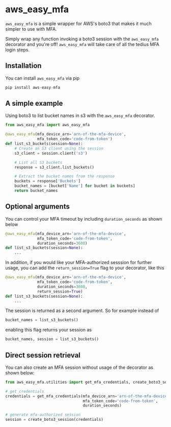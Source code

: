 # aws_easy_mfa

`aws_easy_mfa` is a simple wrapper for AWS's boto3 that makes it much simpler to use with MFA.  

Simply wrap any function invoking a boto3 session with the `aws_easy_mfa` decorator and you're off!  `aws_easy_mfa` will take care of all the tedius MFA login steps.


## Installation

You can install `aws_easy_mfa` via pip 

```python
pip install aws-easy-mfa
```

## A simple example

Using boto3 to list bucket names in s3 with the `aws_easy_mfa` decorator.

```python
from aws_easy_mfa import aws_easy_mfa

@aws_easy_mfa(mfa_device_arn='arn-of-the-mfa-device', 
              mfa_token_code='code-from-token')
def list_s3_buckets(session=None):
    # Create an S3 client using the session
    s3_client = session.client('s3')

    # List all S3 buckets
    response = s3_client.list_buckets()

    # Extract the bucket names from the response
    buckets = response['Buckets']
    bucket_names = [bucket['Name'] for bucket in buckets]
    return bucket_names

```

## Optional arguments

You can control your MFA timeout by including `duration_seconds` as shown below

```python
@aws_easy_mfa(mfa_device_arn='arn-of-the-mfa-device', 
              mfa_token_code='code-from-token',
              duration_seconds=3600)
def list_s3_buckets(session=None):
    ...
```

In addition, if you would like your MFA-authorized sesssion for further usage, you can add the `return_session=True` flag to your decorator, like this


```python
@aws_easy_mfa(mfa_device_arn='arn-of-the-mfa-device', 
              mfa_token_code='code-from-token',
              duration_seconds=3600,
              return_session=True)
def list_s3_buckets(session=None):
    ...
```

The session is returned as a second argument.  So for example instead of 

```python
bucket_names = list_s3_buckets()
```

enabling this flag returns your session as 

```python
bucket_names, session = list_s3_buckets()
```

## Direct session retrieval

You can also create an MFA session without usage of the decorator as shown below:

```python
from aws_easy_mfa.utilities import get_mfa_credentials, create_boto3_session

# get credentials 
credentials = get_mfa_credentials(mfa_device_arn='arn-of-the-mfa-device', 
                                  mfa_token_code='code-from-token',
                                  duration_seconds)

# generate mfa-authorized session
session = create_boto3_session(credentials)
```